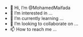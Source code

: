 - 👋 Hi, I’m @MohamedMaifada
- 👀 I’m interested in ...
- 🌱 I’m currently learning ...
- 💞️ I’m looking to collaborate on ...
- 📫 How to reach me ...

<!---
MohamedMaifada/MohamedMaifada is a ✨ special ✨ repository because its `README.md` (this file) appears on your GitHub profile.
You can click the Preview link to take a look at your changes.
--->
